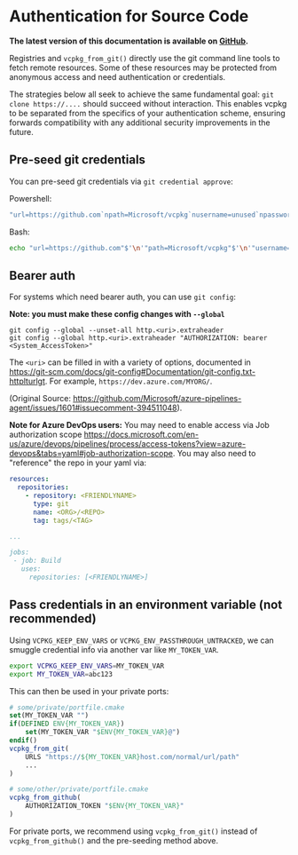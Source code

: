 # Authentication for Source Code

**The latest version of this documentation is available on [GitHub](https://github.com/Microsoft/vcpkg/tree/master/docs/users/authentication.md).**

Registries and `vcpkg_from_git()` directly use the git command line tools to fetch remote resources. Some of these resources may be protected from anonymous access and need authentication or credentials.

The strategies below all seek to achieve the same fundamental goal: `git clone https://....` should succeed without interaction. This enables vcpkg to be separated from the specifics of your authentication scheme, ensuring forwards compatibility with any additional security improvements in the future.

## Pre-seed git credentials

You can pre-seed git credentials via `git credential approve`:

Powershell:
```powershell
"url=https://github.com`npath=Microsoft/vcpkg`nusername=unused`npassword=$MY_PAT`n" | git credential approve
```
Bash:
```sh
echo "url=https://github.com"$'\n'"path=Microsoft/vcpkg"$'\n'"username=unused"$'\n'"password=$MY_PAT"$'\n' | git credential approve
```

## Bearer auth

For systems which need bearer auth, you can use `git config`:

**Note: you must make these config changes with `--global`**
```
git config --global --unset-all http.<uri>.extraheader
git config --global http.<uri>.extraheader "AUTHORIZATION: bearer <System_AccessToken>"
```
The `<uri>` can be filled in with a variety of options, documented in https://git-scm.com/docs/git-config#Documentation/git-config.txt-httplturlgt. For example, `https://dev.azure.com/MYORG/`.

(Original Source: https://github.com/Microsoft/azure-pipelines-agent/issues/1601#issuecomment-394511048).

**Note for Azure DevOps users:** You may need to enable access via Job authorization scope https://docs.microsoft.com/en-us/azure/devops/pipelines/process/access-tokens?view=azure-devops&tabs=yaml#job-authorization-scope. You may also need to "reference" the repo in your yaml via:

```yaml
resources: 
  repositories:
    - repository: <FRIENDLYNAME>
      type: git
      name: <ORG>/<REPO>
      tag: tags/<TAG>

...

jobs:
 - job: Build
   uses:
     repositories: [<FRIENDLYNAME>]
```

## Pass credentials in an environment variable (not recommended)

Using `VCPKG_KEEP_ENV_VARS` or `VCPKG_ENV_PASSTHROUGH_UNTRACKED`, we can smuggle credential info via another var like `MY_TOKEN_VAR`.
```sh
export VCPKG_KEEP_ENV_VARS=MY_TOKEN_VAR
export MY_TOKEN_VAR=abc123
```
This can then be used in your private ports:
```cmake
# some/private/portfile.cmake
set(MY_TOKEN_VAR "")
if(DEFINED ENV{MY_TOKEN_VAR})
    set(MY_TOKEN_VAR "$ENV{MY_TOKEN_VAR}@")
endif()
vcpkg_from_git(
    URLS "https://${MY_TOKEN_VAR}host.com/normal/url/path"
    ...
)
```
```cmake
# some/other/private/portfile.cmake
vcpkg_from_github(
    AUTHORIZATION_TOKEN "$ENV{MY_TOKEN_VAR}"
)
```

For private ports, we recommend using `vcpkg_from_git()` instead of `vcpkg_from_github()` and the pre-seeding method above.
